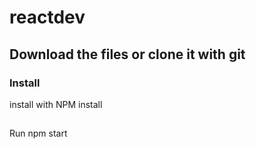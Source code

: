 # reactdev
## Download the files or clone it with git

### Install
install with NPM install

##
Run npm start

